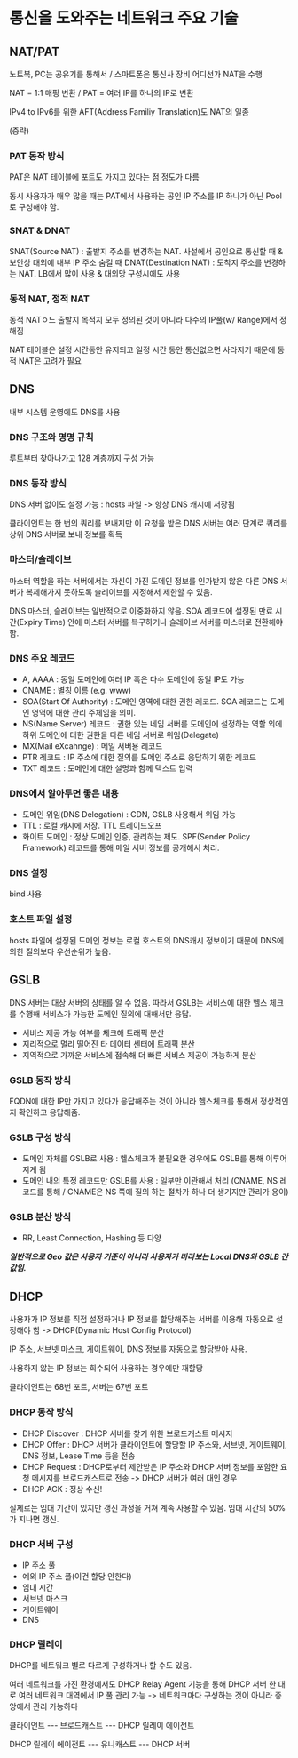# 통신을 도와주는 네트워크 주요 기술

## NAT/PAT

노트북, PC는 공유기를 통해서 / 스마트폰은 통신사 장비 어디선가 NAT을 수행

NAT = 1:1 매핑 변환 / PAT = 여러 IP를 하나의 IP로 변환

IPv4 to IPv6를 위한 AFT(Address Familiy Translation)도 NAT의 일종

(중략)

### PAT 동작 방식

PAT은 NAT 테이블에 포트도 가지고 있다는 점 정도가 다름

동시 사용자가 매우 많을 때는 PAT에서 사용하는 공인 IP 주소를 IP 하나가 아닌 Pool로 구성해야 함.

### SNAT & DNAT

SNAT(Source NAT) : 출발지 주소를 변경하는 NAT. 사설에서 공인으로 통신할 때 & 보안상 대외에 내부 IP 주소 숨길 때
DNAT(Destination NAT) : 도착지 주소를 변경하는 NAT. LB에서 많이 사용 & 대외망 구성시에도 사용

### 동적 NAT, 정적 NAT

동적 NATㅇ느 출발지 목적지 모두 정의된 것이 아니라 다수의 IP풀(w/ Range)에서 정해짐

NAT 테이블은 설정 시간동안 유지되고 일정 시간 동안 통신없으면 사라지기 때문에 동적 NAT은 고려가 필요

## DNS

내부 시스템 운영에도 DNS를 사용

### DNS 구조와 명명 규칙

루트부터 찾아나가고 128 계층까지 구성 가능

### DNS 동작 방식

DNS 서버 없이도 설정 가능 : hosts 파일 -> 항상 DNS 캐시에 저장됨

클라이언트는 한 번의 쿼리를 보내지만 이 요청을 받은 DNS 서버는 여러 단계로 쿼리를 상위 DNS 서버로 보내 정보를 획득

### 마스터/슬레이브

마스터 역할을 하는 서버에서는 자신이 가진 도메인 정보를 인가받지 않은 다른 DNS 서버가 복제해가지 못하도록 슬레이브를 지정해서 제한할 수 있음.

DNS 마스터, 슬레이브는 일반적으로 이중화하지 않음. SOA 레코드에 설정된 만료 시간(Expiry Time) 안에 마스터 서버를 복구하거나 슬레이브 서버를 마스터로 전환해야 함.

### DNS 주요 레코드

- A, AAAA : 동일 도메인에 여러 IP 혹은 다수 도메인에 동일 IP도 가능
- CNAME : 별칭 이름 (e.g. www)
- SOA(Start Of Authority) : 도메인 영역에 대한 권한 레코드. SOA 레코드는 도메인 영역에 대한 관리 주체임을 의미.
- NS(Name Server) 레코드 : 권한 있는 네임 서버를 도메인에 설정하는 역할 외에 하위 도메인에 대한 권한을 다른 네임 서버로 위임(Delegate)
- MX(Mail eXcahnge) : 메일 서버용 레코드
- PTR 레코드 : IP 주소에 대한 질의를 도메인 주소로 응답하기 위한 레코드
- TXT 레코드 : 도메인에 대한 설명과 함께 텍스트 입력

### DNS에서 알아두면 좋은 내용
- 도메인 위임(DNS Delegation) : CDN, GSLB 사용해서 위임 가능
- TTL : 로컬 캐시에 저장. TTL 트레이드오프
- 화이트 도메인 : 정상 도메인 인증, 관리하는 제도. SPF(Sender Policy Framework) 레코드를 통해 메일 서버 정보를 공개해서 처리.

### DNS 설정

bind 사용

### 호스트 파일 설정

hosts 파일에 설정된 도메인 정보는 로컬 호스트의 DNS캐시 정보이기 때문에 DNS에 의한 질의보다 우선순위가 높음.

## GSLB

DNS 서버는 대상 서버의 상태를 알 수 없음. 따라서 GSLB는 서비스에 대한 헬스 체크를 수행해 서비스가 가능한 도메인 질의에 대해서만 응답.

- 서비스 제공 가능 여부를 체크해 트래픽 분산
- 지리적으로 멀리 떨어진 타 데이터 센터에 트래픽 분산
- 지역적으로 가까운 서비스에 접속해 더 빠른 서비스 제공이 가능하게 분산

### GSLB 동작 방식

 FQDN에 대한 IP만 가지고 있다가 응답해주는 것이 아니라 헬스체크를 통해서 정상적인지 확인하고 응답해줌.

 ### GSLB 구성 방식

 - 도메인 자체를 GSLB로 사용 : 헬스체크가 불필요한 경우에도 GSLB를 통해 이루어지게 됨
 - 도메인 내의 특정 레코드만 GSLB를 사용  : 일부만 이관해서 처리 (CNAME, NS 레코드를 통해 / CNAME은 NS 쪽에 질의 하는 절차가 하나 더 생기지만 관리가 용이)

### GSLB 분산 방식
- RR, Least Connection, Hashing 등 다양

***일반적으로 Geo 값은 사용자 기준이 아니라 사용자가 바라보는 Local DNS와 GSLB 간 값임.***

## DHCP

사용자가 IP 정보를 직접 설정하거나 IP 정보를 할당해주는 서버를 이용해 자동으로 설정해야 함 -> DHCP(Dynamic Host Config Protocol)

IP 주소, 서브넷 마스크, 게이트웨이, DNS 정보를 자동으로 할당받아 사용.

사용하지 않는 IP 정보는 회수되어 사용하는 경우에만 재할당

클라이언트는 68번 포트, 서버는 67번 포트

### DHCP 동작 방식

- DHCP Discover : DHCP 서버를 찾기 위한 브로드캐스트 메시지
- DHCP Offer : DHCP 서버가 클라이언트에 할당할 IP 주소와, 서브넷, 게이트웨이, DNS 정보, Lease Time 등을 전송
- DHCP Request : DHCP로부터 제안받은 IP 주소와 DHCP 서버 정보를 포함한 요청 메시지를 브로드캐스트로 전송 -> DHCP 서버가 여러 대인 경우
- DHCP ACK : 정상 수신!

실제로는 임대 기간이 있지만 갱신 과정을 거쳐 계속 사용할 수 있음. 임대 시간의 50%가 지나면 갱신.

### DHCP 서버 구성
- IP 주소 풀
- 예외 IP 주소 풀(이건 할당 안한다)
- 임대 시간
- 서브넷 마스크
- 게이트웨이
- DNS

### DHCP 릴레이

DHCP를 네트워크 별로 다르게 구성하거나 할 수도 있음.

여러 네트워크를 가진 환경에서도 DHCP Relay Agent 기능을 통해 DHCP 서버 한 대로 여러 네트워크 대역에서 IP 풀 관리 가능 -> 네트워크마다 구성하는 것이 아니라 중앙에서 관리 가능하다

클라이언트 --- 브로드캐스트 --- DHCP 릴레이 에이전트

DHCP 릴레이 에이전트 --- 유니캐스트 --- DHCP 서버
